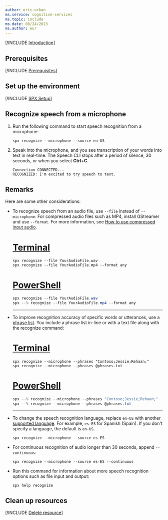 ```yaml
---
author: eric-urban
ms.service: cognitive-services
ms.topic: include
ms.date: 08/24/2023
ms.author: eur
---
```


[!INCLUDE [Introduction](intro.md)]

## Prerequisites

[!INCLUDE [Prerequisites](../../common/azure-prerequisites.md)]

## Set up the environment

[!INCLUDE [SPX Setup](../../spx-setup-quick.md)]

## Recognize speech from a microphone

1. Run the following command to start speech recognition from a microphone:

   ```console
   spx recognize --microphone --source en-US
   ```

1. Speak into the microphone, and you see transcription of your words into text in real-time. The Speech CLI stops after a period of silence, 30 seconds, or when you select **Ctrl**+**C**.

   ```output
   Connection CONNECTED...
   RECOGNIZED: I'm excited to try speech to text.
   ```

## Remarks

Here are some other considerations:

- To recognize speech from an audio file, use `--file` instead of `--microphone`. For compressed audio files such as MP4, install GStreamer and use `--format`. For more information, see [How to use compressed input audio](~/articles/ai-services/speech-service/how-to-use-codec-compressed-audio-input-streams.md).

    # [Terminal](#tab/terminal)

    ```console
    spx recognize --file YourAudioFile.wav
    spx recognize --file YourAudioFile.mp4 --format any
    ```

    # [PowerShell](#tab/powershell)

    ```powershell
    spx recognize --file YourAudioFile.wav
    spx --% recognize --file YourAudioFile.mp4 --format any
    ```

    ***

- To improve recognition accuracy of specific words or utterances, use a [phrase list](~/articles/ai-services/speech-service/improve-accuracy-phrase-list.md). You include a phrase list in-line or with a text file along with the recognize command:

    # [Terminal](#tab/terminal)

    ```console
    spx recognize --microphone --phrases "Contoso;Jessie;Rehaan;"
    spx recognize --microphone --phrases @phrases.txt
    ```

    # [PowerShell](#tab/powershell)

    ```powershell
    spx --% recognize --microphone --phrases "Contoso;Jessie;Rehaan;"
    spx --% recognize --microphone --phrases @phrases.txt

    ```

    ***

- To change the speech recognition language, replace `en-US` with another [supported language](~/articles/ai-services/speech-service/language-support.md). For example, `es-ES` for Spanish (Spain). If you don't specify a language, the default is `en-US`.

    ```console
    spx recognize --microphone --source es-ES
    ```

- For continuous recognition of audio longer than 30 seconds, append `--continuous`:

    ```console
    spx recognize --microphone --source es-ES --continuous
    ```

- Run this command for information about more speech recognition options such as file input and output:

    ```console
    spx help recognize
    ```

## Clean up resources

[!INCLUDE [Delete resource](../../common/delete-resource.md)]
